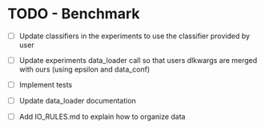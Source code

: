 
# TODO - Benchmark

- [ ] Update classifiers in the experiments to use the classifier provided by user
- [ ] Update experiments data_loader call so that users dlkwargs are merged with ours (using epsilon and data_conf)
- [ ] Implement tests
- [ ] Update data_loader documentation
- [ ] Add IO_RULES.md to explain how to organize data

